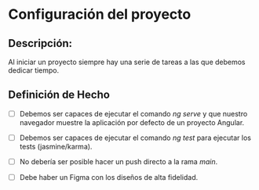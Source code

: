 # Configuración del proyecto

## Descripción:

Al iniciar un proyecto siempre hay una serie de tareas a las que debemos dedicar tiempo.

## Definición de Hecho

- [ ] Debemos ser capaces de ejecutar el comando *ng serve* y que nuestro navegador muestre la aplicación por defecto de un proyecto Angular.

- [ ] Debemos ser capaces de ejecutar el comando *ng test* para ejecutar los tests (jasmine/karma).

- [ ] No debería ser posible hacer un push directo a la rama _main_.

- [ ] Debe haber un Figma con los diseños de alta fidelidad.
